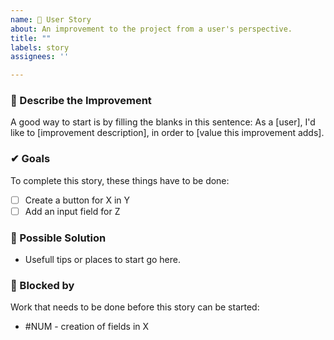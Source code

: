 ```yaml
---
name: 🚀 User Story
about: An improvement to the project from a user's perspective.
title: ""
labels: story
assignees: ''

---
```


### 🚀 Describe the Improvement
A good way to start is by filling the blanks in this sentence: As a [user], I'd like to [improvement description], in order to [value this improvement adds].

### ✔ Goals
To complete this story, these things have to be done:
- [ ] Create a button for X in Y
- [ ] Add an input field for Z

### 🧰 Possible Solution
* Usefull tips or places to start go here.

### 🚧 Blocked by
Work that needs to be done before this story can be started:
* #NUM - creation of fields in X
